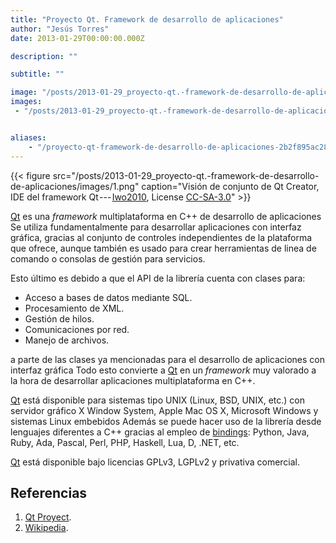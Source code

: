 ```yaml
---
title: "Proyecto Qt. Framework de desarrollo de aplicaciones"
author: "Jesús Torres"
date: 2013-01-29T00:00:00.000Z

description: ""

subtitle: ""

image: "/posts/2013-01-29_proyecto-qt.-framework-de-desarrollo-de-aplicaciones/images/1.png" 
images:
 - "/posts/2013-01-29_proyecto-qt.-framework-de-desarrollo-de-aplicaciones/images/1.png" 


aliases:
    - "/proyecto-qt-framework-de-desarrollo-de-aplicaciones-2b2f895ac285"
---
```


{{< figure src="/posts/2013-01-29_proyecto-qt.-framework-de-desarrollo-de-aplicaciones/images/1.png" caption="Visión de conjunto de Qt Creator, IDE del framework Qt --- [Iwo2010](https://commons.wikimedia.org/w/index.php?title=User:Iwo2010&action=edit&redlink=1), License [CC-SA-3.0](https://creativecommons.org/licenses/by-sa/3.0/deed.en)" >}}


[Qt](http://qt-project.org/) es una _framework_ multiplataforma en C++ de desarrollo de aplicaciones
Se utiliza fundamentalmente para desarrollar aplicaciones con interfaz gráfica, gracias al conjunto de controles independientes de la plataforma que ofrece, aunque también es usado para crear herramientas de linea de comando o consolas de gestión para servicios.

Esto último es debido a que el API de la librería cuenta con clases para:

*   Acceso a bases de datos mediante SQL.
*   Procesamiento de XML.
*   Gestión de hilos.
*   Comunicaciones por red.
*   Manejo de archivos.

a parte de las clases ya mencionadas para el desarrollo de aplicaciones con interfaz gráfica
Todo esto convierte a [Qt](http://qt-project.org/) en un _framework_ muy valorado a la hora de desarrollar aplicaciones multiplataforma en C++.

[Qt](http://qt-project.org/) está disponible para sistemas tipo UNIX (Linux, BSD, UNIX, etc.) con servidor gráfico X Window System, Apple Mac OS X, Microsoft Windows y sistemas Linux embebidos
Además se puede hacer uso de la librería desde lenguajes diferentes a C++ gracias al empleo de [bindings](http://es.wikipedia.org/wiki/Bindings): Python, Java, Ruby, Ada, Pascal, Perl, PHP, Haskell, Lua, D, .NET, etc.

[Qt](http://qt-project.org/) está disponible bajo licencias GPLv3, LGPLv2 y privativa comercial.

## Referencias

1.  [Qt Proyect](http://qt-project.org/).
2.  [Wikipedia](http://en.wikipedia.org/wiki/Qt_%28framework%29).
